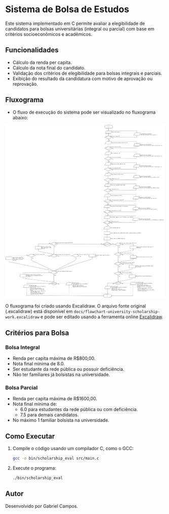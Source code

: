 # Sistema de Bolsa de Estudos

Este sistema implementado em C permite avaliar a elegibilidade de candidatos para bolsas universitárias (integral ou parcial) com base em critérios socioeconômicos e acadêmicos.

## Funcionalidades
- Cálculo da renda per capita.
- Cálculo da nota final do candidato.
- Validação dos critérios de elegibilidade para bolsas integrais e parciais.
- Exibição do resultado da candidatura com motivo de aprovação ou reprovação.

## Fluxograma
- O fluxo de execução do sistema pode ser visualizado no fluxograma abaixo:

![Fluxograma](docs/flowchart-university-scholarship-work.png)

O fluxograma foi criado usando Excalidraw. O arquivo fonte original (.excalidraw) está disponível em `docs/flowchart-university-scholarship-work.excalidraw` e pode ser editado usando a ferramenta online [Excalidraw](https://excalidraw.com/).

## Critérios para Bolsa
### Bolsa Integral
- Renda per capita máxima de R$800,00.
- Nota final mínima de 8.0.
- Ser estudante da rede pública ou possuir deficiência.
- Não ter familiares já bolsistas na universidade.

### Bolsa Parcial
- Renda per capita máxima de R$1600,00.
- Nota final mínima de:
  - 6.0 para estudantes da rede pública ou com deficiência.
  - 7.5 para demais candidatos.
- No máximo 1 familiar bolsista na universidade.

## Como Executar
1. Compile o código usando um compilador C, como o GCC:
   ```sh
   gcc -o bin/scholarship_eval src/main.c
   ```
2. Execute o programa:
   ```sh
   ./bin/scholarship_eval
   ```

## Autor
Desenvolvido por Gabriel Campos.

